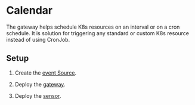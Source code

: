 # Calendar

The gateway helps schedule K8s resources on an interval or on a cron schedule. It is solution for triggering any standard or custom K8s
resource instead of using CronJob.

## Setup
1. Create the [event Source](https://github.com/argoproj/argo-events/tree/master/examples/event-sources/calendar.yaml).

2. Deploy the [gateway](https://github.com/argoproj/argo-events/tree/master/examples/gateways/calendar.yaml).

3. Deploy the [sensor](https://github.com/argoproj/argo-events/tree/master/examples/sensors/calendar.yaml).
